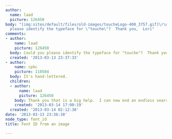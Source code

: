```yaml
---
author:
  name: laad
  picture: 126450
body: "[img:sites/default/files/old-images/toucheLogo-400_3757.gif]\r\n\r\nCould you
  please identify the typeface for \"touche\"?  Thank you,  Lori"
comments:
- author:
    name: laad
    picture: 126450
  body: Could you please identify the typeface for "touche"?  Thank you for your help.  Lori
  created: '2013-03-13 23:37:33'
- author:
    name: cpkc
    picture: 110504
  body: It's hand-lettered.
  children:
  - author:
      name: laad
      picture: 126450
    body: Thank you that is a big help.  I can now end an endless search.
    created: '2013-03-14 17:00:19'
  created: '2013-03-14 02:12:30'
date: '2013-03-13 23:36:38'
node_type: font_id
title: Font ID from an image

---
```

